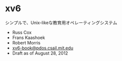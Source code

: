 xv6
===============
シンプルで、Unix-likeな教育用オペレーティングシステム
* Russ Cox
* Frans Kaashoek
* Robert Morris
* xv6-book@pdos.csail.mit.edu
* Draft as of August 28, 2012
